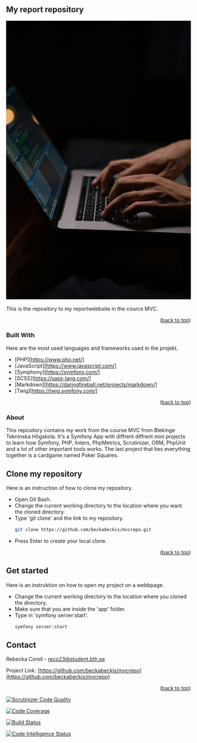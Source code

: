 <a id="readme-top"></a>

<!-- ABOUT THE PROJECT -->
## My report repository

![mvc](.img/mvc.jpg)

This is the repository to my reportwebbsite in the cource MVC.

<p align="right">(<a href="#readme-top">back to top</a>)</p>



### Built With

Here are the most used languages and frameworks used in the projekt.

* [PHP][https://www.php.net/]
* [JavaScript][https://www.javascript.com/]
* [Symphony][https://symfony.com/]
* [SCSS][https://sass-lang.com/]
* [Markdown][https://daringfireball.net/projects/markdown/]
* [Twig][https://twig.symfony.com/]

<p align="right">(<a href="#readme-top">back to top</a>)</p>


### About

This repository contains my work from the course MVC from Blekinge Tekninska Högskola. It's a Symfony App with diffrent diffrent mini projects to learn how Symfony, PHP, linters, PhpMetrics, Scrutinizer, ORM, PhpUnit and a lot of other important tools works. The last project that ties everything together is a cardgame named Poker Squares.

<!-- GETTING STARTED -->
## Clone my repository

Here is an instruction of how to clone my repository.

* Open Git Bash.
* Change the current working directory to the location where you want the cloned directory.
* Type 'git clone' and the link to my repository.
  ```sh
  git clone https://github.com/beckabeckis/mvcrepo.git
  ```
* Press Enter to create your local clone.


<p align="right">(<a href="#readme-top">back to top</a>)</p>


## Get started

Here is an instruktion on how to open my project on a webbpage.

* Change the current working directory to the location where you cloned the directory.
* Make sure that you are inside the 'app' folder.
* Type in 'symfony server:start'.
  ```sh
  symfony server:start
  ```


<!-- CONTACT -->
## Contact

Rebecka Corell - reco23@student.bth.se

Project Link: [https://github.com/beckabeckis/mvcrepo](https://github.com/beckabeckis/mvcrepo)

<p align="right">(<a href="#readme-top">back to top</a>)</p>

[![Scrutinizer Code Quality](https://scrutinizer-ci.com/g/beckabeckis/mvcrepo/badges/quality-score.png?b=main)](https://scrutinizer-ci.com/g/beckabeckis/mvcrepo/?branch=main)

[![Code Coverage](https://scrutinizer-ci.com/g/beckabeckis/mvcrepo/badges/coverage.png?b=main)](https://scrutinizer-ci.com/g/beckabeckis/mvcrepo/?branch=main)

[![Build Status](https://scrutinizer-ci.com/g/beckabeckis/mvcrepo/badges/build.png?b=main)](https://scrutinizer-ci.com/g/beckabeckis/mvcrepo/build-status/main)

[![Code Intelligence Status](https://scrutinizer-ci.com/g/beckabeckis/mvcrepo/badges/code-intelligence.svg?b=main)](https://scrutinizer-ci.com/code-intelligence)
